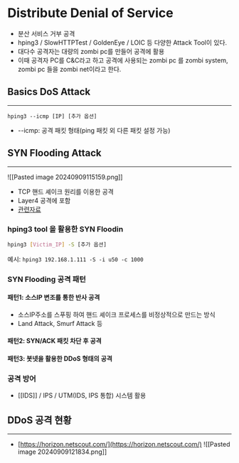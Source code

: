 # Distribute Denial of Service
- 분산 서비스 거부 공격
- hping3 / SlowHTTPTest / GoldenEye / LOIC 등 다양한 Attack Tool이 있다.
- 대다수 공격자는 대량의 zombi pc를 만들어 공격에 활용
- 이때 공격자 PC를 C&C라고 하고 공격에 사용되는 zombi pc 를 zombi system, zombi pc 들을 zombi net이라고 한다.

## Basics DoS Attack
---
```
hping3 --icmp [IP] [추가 옵션]
```
- --icmp: 공격 패킷 형태(ping 패킷 외 다른 패킷 설정 가능)
## SYN Flooding Attack
---
![[Pasted image 20240909115159.png]]
- TCP 핸드 셰이크 원리를 이용한 공격
- Layer4 공격에 포함
- [관련자료](https://m.blog.naver.com/techtrip/222561492285)

### hping3 tool 을 활용한 SYN Floodin
```sh
hping3 [Victim_IP] -S [추가 옵션]
```

예시: `hping3 192.168.1.111 -S -i u50 -c 1000`
### SYN Flooding 공격 패턴
#### 패턴1: 소스IP 변조를 통한 반사 공격
- 소스IP주소를 스푸핑 하여 핸드 셰이크 프로세스를 비정상적으로 만드는 방식
- Land Attack, Smurf Attack 등

#### 패턴2: SYN/ACK 패킷 차단 후 공격

#### 패턴3: 봇넷을 활용한 DDoS 형태의 공격

### 공격 방어
- [[IDS]] / IPS / UTM(IDS, IPS 통합) 시스템 활용

## DDoS 공격 현황
---
- [https://horizon.netscout.com/](https://horizon.netscout.com/)
![[Pasted image 20240909121834.png]]
